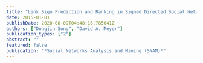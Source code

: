 ```yaml
---
title: "Link Sign Prediction and Ranking in Signed Directed Social Networks"
date: 2015-01-01
publishDate: 2020-08-09T04:48:16.785641Z
authors: ["Dongjin Song", "David A. Meyer"]
publication_types: ["2"]
abstract: ""
featured: false
publication: "*Social Networks Analysis and Mining (SNAM)*"
---
```


